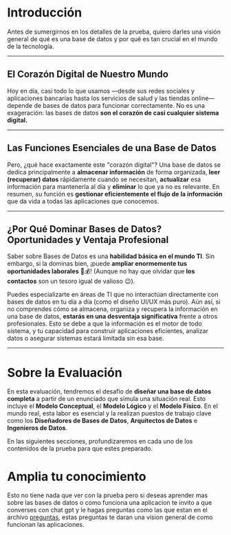 # Introducción

Antes de sumergirnos en los detalles de la prueba, quiero darles una visión general de qué es una base de datos y por qué es tan crucial en el mundo de la tecnología.

---

## El Corazón Digital de Nuestro Mundo

Hoy en día, casi todo lo que usamos —desde sus redes sociales y aplicaciones bancarias hasta los servicios de salud y las tiendas online— depende de bases de datos para funcionar correctamente. No es una exageración: las bases de datos **son el corazón de casi cualquier sistema digital.**

---

## Las Funciones Esenciales de una Base de Datos

Pero, ¿qué hace exactamente este "corazón digital"? Una base de datos se dedica principalmente a **almacenar información** de forma organizada, **leer (recuperar) datos** rápidamente cuando se necesitan, **actualizar** esa información para mantenerla al día y **eliminar** lo que ya no es relevante. En resumen, su función es **gestionar eficientemente el flujo de la información** que da vida a todas las aplicaciones que conocemos.

---

## ¿Por Qué Dominar Bases de Datos? Oportunidades y Ventaja Profesional

Saber sobre Bases de Datos es una **habilidad básica en el mundo TI**. Sin embargo, si la dominas bien, ¡puede **ampliar enormemente tus oportunidades laborales** 💸💰! (Aunque no hay que olvidar que **los contactos** son un tesoro igual de valioso 😉).

Puedes especializarte en áreas de TI que no interactúan directamente con bases de datos en tu día a día (como el diseño UI/UX más puro). Aún así, si no comprendes cómo se almacena, organiza y recupera la información en una base de datos, **estarás en una desventaja significativa** frente a otros profesionales. Esto se debe a que la información es el motor de todo sistema, y tu capacidad para construir aplicaciones eficientes, analizar datos o asegurar sistemas estará limitada sin esa base.

---

# Sobre la Evaluación

En esta evaluación, tendremos el desafío de **diseñar una base de datos completa** a partir de un enunciado que simula una situación real. Esto incluye el **Modelo Conceptual**, el **Modelo Lógico** y el **Modelo Físico**. En el mundo real, esta labor es esencial y la realizan puestos de trabajo clave como los **Diseñadores de Bases de Datos**, **Arquitectos de Datos** e **Ingenieros de Datos**.

En las siguientes secciones, profundizaremos en cada uno de los contenidos de la prueba para que estes preparado.

# Amplia tu conocimiento 
Esto no tiene nada que ver con la prueba pero si deseas aprender mas sobre las bases de datos o como funciona una aplicacion te invito a que converses con chat gpt y le hagas preguntas como las que estan en el archivo [preguntas](preguntas.md), estas preguntas te daran una vision general de como funcionan las aplicaciones.






